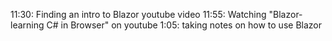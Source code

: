 11:30: Finding an intro to Blazor youtube video
11:55: Watching "Blazor- learning C# in Browser" on youtube
1:05: taking notes on how to use Blazor
